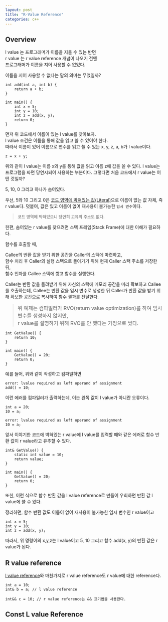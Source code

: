 ```yaml
---
layout: post
title: "R-Value Reference"
categories: c++
---
```


## Overview

<!-- begin_excerpt -->

l value 는 프로그래머가 이름을 지을 수 있는 반면 <br>
r value 는 r value reference 개념이 나오기 전엔 <br> 
프로그래머가 이름을 지어 사용할 수 없었다.<br> 

<!-- end_excerpt -->

이름을 지어 사용할 수 없다는 말의 의미는 무었일까?

```
int add(int a, int b) {
    return a + b;
}

int main() {
    int x = 5;
    int y = 10;
    int z = add(x, y);
    return 0;
}
```

먼저 위 코드에서 이름이 있는 l value를 찾아보자. <br> 
l value 조건은 이름을 통해 값을 읽고 쓸 수 있어야 한다. <br> 
따라서 이름이 있어 이름으로 변수를 읽고 쓸 수 있는 x, y, z, a, b가 l value이다.

```
z = x + y;
```
위와 같이 l value는 이름 x와 y를 통해 값을 읽고 이름 z에 값을 쓸 수 있다.
l value는 프로그램을 짜면 당연시되어 사용하는 부분이다. 그렇다면 처음 코드에서 r value는 어떤 것일까?

5, 10, 0 그리고 하나가 숨어있다.

우선, 5와 10 그리고 0은 [코드 영역에 박혀있는 값(Literal)](https://en.wikipedia.org/wiki/Literal_(computer_programming))으로 이름이 없는 값 자체, 즉 r value다. 덧붙여, 값은 있고 이름이 없어 재사용이 불가능한 `임시 변수`이다.

> <font size="2"> 
> 코드 영역에 박혀있으니 당연히 고유의 주소도 없다.
> </font>

한편, 숨어있는 r value를 찾으려면 스택 프레임(Stack Frame)에 대한 이해가 필요하다.

함수를 호출할 때,

Callee의 반환 값을 받기 위한 공간을 Caller의 스택에 마련하고, <br>
함수 처리 후 Caller의 실행 스택으로 돌아가기 위해 현재 Caller 스택 주소를 저장한 뒤, <br>함수 인자를 Callee 스택에 쌓고 함수를 실행한다.


Caller는 반환 값을 돌려받기 위해 자신의 스택에 메모리 공간을 미리 확보하고 Callee를 호출하는데, Callee는 반환 값을 임시 변수로 생성한 뒤 Caller가 반환 값을 받기 위해 확보한 공간으로 복사하여 함수 결과를 전달한다.

> <font size="3"> 
> 위 예제는 컴파일러가 RVO(return value optimization)를 하여 임시 변수를 생성하지 않지만,  <br>
> r value를 설명하기 위해 RVO를 안 했다는 가정으로 썼다.
> </font>


```
int GetValue() {
    return 10;
}

int main() {
    GetValue() = 20;
    return 0;
}
```
예를 들어, 위와 같이 작성하고 컴파일하면 

```
error: lvalue required as left operand of assignment
add() = 10;
```
이런 에러를 컴파일러가 출력하는데, 이는 왼쪽 값이 l value가 아니란 오류이다. 

```
int a = 20;
10 = a;

error: lvalue required as left operand of assignment
10 = a;
```
앞서 이야기한 코드에 박혀있는 r value에 l value를 입력할 때와 같은 에러로 함수 반환 값이 r value라고 유추할 수 있다.

```
int& GetValue() {
    static int value = 10;
    return value;
}

int main() {
    GetValue() = 20;
    return 0;
}
```
또한, 이런 식으로 함수 반환 값을 l value reference로 만들어 우회하면 반환 값 l value에 쓸 수 있다.

정리하면, 함수 반환 값도 이름이 없어 재사용이 불가능한 임시 변수인 r value이고

```
int x = 5;
int y = 10;
int z = add(x, y);
```

따라서, 위 명령어의 x,y,z는 l value이고 5, 10 그리고 함수 add(x, y)의 반환 값은 r value가 된다.

## R value reference

[l value reference](../../../../language/2023/05/27/c++-ref-pointer.html)와 마찬가지로 r value reference도 r value에 대한 reference다.

```
int a = 10;
int& b = a; // l value reference

int&& c = 10; // r value reference는 && 표기법을 사용한다.
``` 



## Const L value Reference


